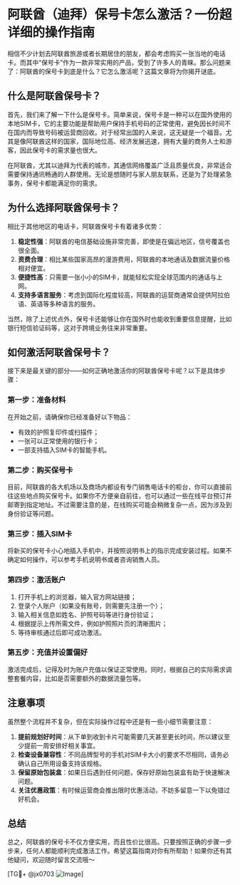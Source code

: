 # 阿联酋（迪拜）保号卡怎么激活？一份超详细的操作指南

相信不少计划去阿联酋旅游或者长期居住的朋友，都会考虑购买一张当地的电话卡。而其中“保号卡”作为一款非常实用的产品，受到了许多人的青睐。那么问题来了：阿联酋的保号卡到底是什么？它怎么激活呢？这篇文章将为你揭开谜底。

## 什么是阿联酋保号卡？

首先，我们来了解一下什么是保号卡。简单来说，保号卡是一种可以在国外使用的本地SIM卡，它的主要功能是帮助用户保持手机号码的正常使用，避免因长时间不在国内而导致号码被运营商回收。对于经常出国的人来说，这无疑是一个福音。尤其是像阿联酋这样的国家，国际地位高、经济发展迅速，拥有大量的商务人士和游客，因此保号卡的需求量也很大。

在阿联酋，尤其以迪拜为代表的城市，其通信网络覆盖广泛且质量优良，非常适合需要保持通讯畅通的人群使用。无论是想随时与家人朋友联系，还是为了处理紧急事务，保号卡都能满足你的需求。

## 为什么选择阿联酋保号卡？

相比于其他地区的电话卡，阿联酋保号卡有着诸多优势：

1. **稳定性强**：阿联酋的电信基础设施非常完善，即使是在偏远地区，信号覆盖也很全面。
2. **资费合理**：相比某些国家高昂的漫游费用，阿联酋的本地通话及数据流量价格相对便宜。
3. **便捷性高**：只需要一张小小的SIM卡，就能轻松实现全球范围内的通话与上网。
4. **支持多语言服务**：考虑到国际化程度较高，阿联酋的运营商通常会提供阿拉伯语、英语等多种语言的服务。

当然，除了上述优点外，保号卡还能够让你在国外时也能收到重要信息提醒，比如银行短信验证码等，这对于跨境业务往来非常重要。

## 如何激活阿联酋保号卡？

接下来是最关键的部分——如何正确地激活你的阿联酋保号卡呢？以下是具体步骤：

### 第一步：准备材料
在开始之前，请确保你已经准备好以下物品：
- 有效的护照复印件或扫描件；
- 一张可以正常使用的银行卡；
- 一部支持插入SIM卡的智能手机。

### 第二步：购买保号卡
目前，阿联酋的各大机场以及商场内都设有专门销售电话卡的柜台，你可以直接前往这些地点购买保号卡。如果你不方便亲自前往，也可以通过一些在线平台预订并邮寄到指定地址。不过需要注意的是，在线购买可能会稍微复杂一点，因为涉及到身份验证等问题。

### 第三步：插入SIM卡
将新买的保号卡小心地插入手机中，并按照说明书上的指示完成安装过程。如果不确定如何操作，可以参考手机说明书或者咨询销售人员。

### 第四步：激活账户
1. 打开手机上的浏览器，输入官方网站链接；
2. 登录个人账户（如果没有账号，则需要先注册一个）；
3. 输入相关信息如姓名、护照号码等进行身份验证；
4. 根据提示上传所需文件，例如护照照片页的清晰图片；
5. 等待审核通过后即可成功激活。

### 第五步：充值并设置偏好
激活完成后，记得及时为账户充值以保证正常使用。同时，根据自己的实际需求调整套餐内容，比如是否需要额外的数据流量包等。

## 注意事项

虽然整个流程并不复杂，但在实际操作过程中还是有一些小细节需要注意：

1. **提前规划好时间**：从下单到收到卡片可能需要几天甚至更长时间，所以建议至少提前一周安排好相关事宜。
2. **检查设备兼容性**：不同品牌型号的手机对SIM卡大小的要求不尽相同，请务必确认自己所用设备支持该规格。
3. **保留原始包装盒**：如果日后遇到任何问题，保存好原始包装盒有助于快速解决问题。
4. **关注优惠政策**：有时候运营商会推出限时优惠活动，不妨多留意一下以免错过好机会。

## 总结

总之，阿联酋的保号卡不仅方便实用，而且性价比很高。只要按照正确的步骤一步步来，任何人都能顺利完成激活工作。希望这篇指南对你有所帮助！如果你还有其他疑问，欢迎随时留言交流哦～

[TG💪+ @jx0703 ![Image](https://github.com/user-attachments/assets/dbca1d08-cadb-493c-b0ec-ad6f7a83f270)]